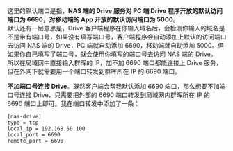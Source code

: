 这里的默认端口是指，**NAS 端的 Drive 服务对 PC 端 Drive 程序开放的默认访问端口为 6690，对移动端的 App 开放的默认访问端口为 5000**。  
默认还有一层意思是，Drive 客户端程序在你输入域名后，会检测你输入的域名是不是带有端口号，如果没有填写端口号，客户端程序会自动添加上默认的访问端口去访问 NAS 端的 Drive，PC 端就自动添加 6690，移动端就自动添加 5000。但如果你自己填写了端口号，就会使用你填写的端口号去访问 NAS 端的 Drive。  
所以在局域网中直接输入群晖的 IP，加不加 6690 端口都能连接上 Drive 服务，但在外网下就需要用一个端口转发到群晖所在 IP 的 6690 端口。

**不加端口号连接 Drive**。既然客户端会帮我默认添加 6690 端口，那么想要不加端口号连接 Drive，只需要把外部的 6690 端口转发到局域网内群晖所在 IP 的 6690 端口上即可。我在端口转发中添加了一条：
```
[nas-drive]
type = tcp
local_ip = 192.168.50.100
local_port = 6690
remote_port = 6690
```